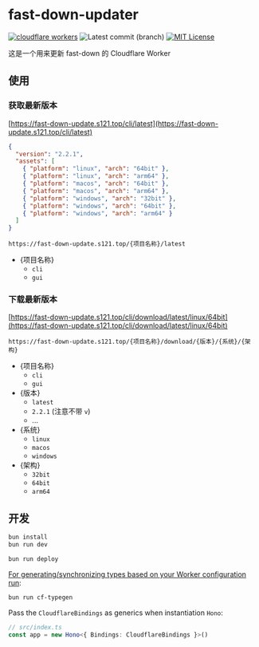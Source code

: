 # fast-down-updater

[![cloudflare workers](https://badgen.net/badge/a/Cloudflare%20Workers/orange?icon=https%3A%2F%2Fworkers.cloudflare.com%2Fresources%2Flogo%2Flogo.svg&label=)](https://workers.cloudflare.com/)
![Latest commit (branch)](https://img.shields.io/github/last-commit/fast-down/updater/main)
[![MIT License](https://img.shields.io/badge/license-MIT-blue.svg)](https://github.com/fast-down/updater/blob/main/LICENSE)

这是一个用来更新 fast-down 的 Cloudflare Worker

## 使用

### 获取最新版本

[https://fast-down-update.s121.top/cli/latest](https://fast-down-update.s121.top/cli/latest)

```json
{
  "version": "2.2.1",
  "assets": [
    { "platform": "linux", "arch": "64bit" },
    { "platform": "linux", "arch": "arm64" },
    { "platform": "macos", "arch": "64bit" },
    { "platform": "macos", "arch": "arm64" },
    { "platform": "windows", "arch": "32bit" },
    { "platform": "windows", "arch": "64bit" },
    { "platform": "windows", "arch": "arm64" }
  ]
}
```

`https://fast-down-update.s121.top/{项目名称}/latest`

- {项目名称}
  - `cli`
  - `gui`

### 下载最新版本

[https://fast-down-update.s121.top/cli/download/latest/linux/64bit](https://fast-down-update.s121.top/cli/download/latest/linux/64bit)

`https://fast-down-update.s121.top/{项目名称}/download/{版本}/{系统}/{架构}`

- {项目名称}
  - `cli`
  - `gui`
- {版本}
  - `latest`
  - `2.2.1` (注意不带 `v`)
  - ...
- {系统}
  - `linux`
  - `macos`
  - `windows`
- {架构}
  - `32bit`
  - `64bit`
  - `arm64`

## 开发

```txt
bun install
bun run dev
```

```txt
bun run deploy
```

[For generating/synchronizing types based on your Worker configuration run](https://developers.cloudflare.com/workers/wrangler/commands/#types):

```txt
bun run cf-typegen
```

Pass the `CloudflareBindings` as generics when instantiation `Hono`:

```ts
// src/index.ts
const app = new Hono<{ Bindings: CloudflareBindings }>()
```
